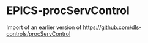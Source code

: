 # EPICS-procServControl

Import of an earlier version of https://github.com/dls-controls/procServControl
